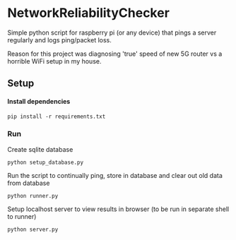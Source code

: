 # NetworkReliabilityChecker
Simple python script for raspberry pi (or any device) that pings a server regularly and logs ping/packet loss.

Reason for this project was diagnosing 'true' speed of new 5G router vs a horrible WiFi setup in my house.

## Setup
#### Install dependencies
```pip install -r requirements.txt```
### Run
Create sqlite database

```python setup_database.py```

Run the script to continually ping, store in database and clear out old data from database

```python runner.py```

Setup localhost server to view results in browser (to be run in separate shell to runner)

```python server.py```
